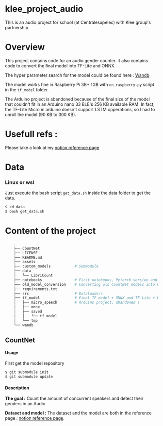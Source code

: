 # klee_project_audio
This is an audio project for school (at Centralesupelec) with Klee group's partnership.

# Overview 
This project contains code for an audio gender counter. It also contains code to convert the final model into TF-Lite and ONNX. 

The hyper parameter search for the model could be found here : [Wandb](https://wandb.ai/mustapha/klee_project_audio_2/sweeps/82ldadx5?workspace=user-mustapha)

The model works fine in Raspberry Pi 3B+ 1GB with `on_raspberry.py` script in the `tf_model` folder.

The Arduino project is abandoned because of the final size of the model that couldn't fit in an Arduino nano 33 BLE's 256 KB available RAM. In fact, the TF-Lite Micro in arduino doesn't support LSTM opperations, so I had to unroll the model (90 KB to 300 KB).

# Usefull refs :
Please take a look at my [notion reference page](https://admitted-industry-353.notion.site/References-7f4e39f499a04d5bb919e7b8df767b2a)

# Data
### Linux or wsl
Just execute the bash script `get_data.sh` inside the data folder to get the data.

```bash
$ cd data
$ bash get_data.sh
```

# Content of the project
``` bash
    .
    ├── CountNet
    ├── LICENSE
    ├── README.md
    ├── assets
    ├── custom_models           # Submodule
    ├── data
    │   └── LibriCount
    ├── notebooks               # First notebooks, Pytorch version and HyperParameter search
    ├── old_model_conversion    # Converting old CountNet models into ONNX
    ├── requirements.txt
    ├── src                     # Dataloaders
    ├── tf_model                # Final TF model + ONNX and TF-Lite + Raspberry Pi
    │   ├── micro_speech        # Arduino project, abandoned !
    │   ├── onnx
    │   ├── saved 
    │   │   └── tf_model
    │   └── tmp
    └── wandb
```
## CountNet
#### Usage
First get the model repository
```bash
$ git submodule init
$ git submodule update
```

#### Description
**The goal :**
Count the amount of concurrent speakers and detect their genders in an Audio.

**Dataset and model :**
The dataset and the model are both in the reference page : [notion reference page](https://admitted-industry-353.notion.site/References-7f4e39f499a04d5bb919e7b8df767b2a).
 
